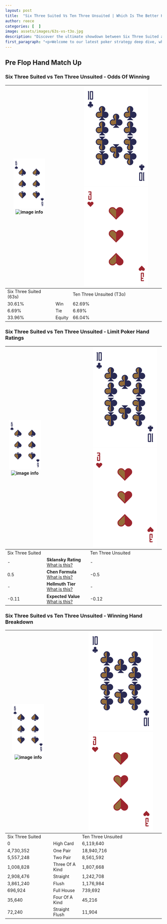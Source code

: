 ```yaml
---
layout: post
title:  "Six Three Suited Vs Ten Three Unsuited | Which Is The Better Hand In Poker? A Complete Guide"
author: reece
categories: [  ]
image: assets/images/63s-vs-t3o.jpg
description: "Discover the ultimate showdown between Six Three Suited and Ten Three Unsuited in poker! Uncover the odds, strategies, and scenarios where one hand triumphs over the other. Get ready to up your poker game with this thrilling analysis."
first_paragraph: "<p>Welcome to our latest poker strategy deep dive, where we're pitting two distinct hands against each other in a high-stakes showdown: Six Three Suited vs Ten Three Unsuited.</p><p>In the dynamic world of poker, every decision counts, and knowing which hand holds the upper hand is key to your success at the table.</p><p>In this article, we'll dissect these two hands, explore the scenarios where one dominates the other, and equip you with the knowledge to make strategic choices that can tip the odds in your favor.</p><p>Get ready to unravel the intriguing dynamics of these poker hands and elevate your game to new heights.</p>"
---
```




[comment]: # (sp0)

## Pre Flop Hand Match Up

<div class="table hand-ratings" markdown="1"> 



### Six Three Suited vs Ten Three Unsuited - Odds Of Winning


    
| ![image info](assets/images/hand1/6.png) ![image info](assets/images/hand1/3s.png) |  | ![image info](assets/images/hand2/T.png) ![image info](assets/images/hand2/3o.png) |
| -------- | -------- | -------- |
| Six Three Suited (63s) |  | Ten Three Unsuited (T3o) |
| 30.61% | Win | 62.69% |
| 6.69% | Tie | 6.69% |
| 33.96% | Equity | 66.04% |




[comment]: # (sp1)



### Six Three Suited vs Ten Three Unsuited - Limit Poker Hand Ratings


    
| ![image info](assets/images/hand1/6.png) ![image info](assets/images/hand1/3s.png) |  | ![image info](assets/images/hand2/T.png) ![image info](assets/images/hand2/3o.png) |
| -------- | -------- | -------- |
| Six Three Suited |  | Ten Three Unsuited |
| - | **Sklansky Rating** [What is this?](/sklansky-rating-explained) | - |
| 0.5 | **Chen Formula** [What is this?](/chen-formula-explained) | -0.5 |
| - | **Hellmuth Tier** [What is this?](/Hellmuth-tier-explained) | - |
| -0.11 | **Expected Value** [What is this?](/expected-value-explained) | -0.12 |




[comment]: # (sp2)



### Six Three Suited vs Ten Three Unsuited - Winning Hand Breakdown


    
| ![image info](assets/images/hand1/6.png) ![image info](assets/images/hand1/3s.png) |  | ![image info](assets/images/hand2/T.png) ![image info](assets/images/hand2/3o.png) |
| -------- | -------- | -------- |
| Six Three Suited |  | Ten Three Unsuited |
| 0 | High Card | 6,119,640 |
| 4,730,352 | One Pair | 18,940,716 |
| 5,557,248 | Two Pair | 8,561,592 |
| 1,008,828 | Three Of A Kind | 1,807,668 |
| 2,908,476 | Straight | 1,242,708 |
| 3,861,240 | Flush | 1,176,984 |
| 696,924 | Full House | 739,692 |
| 35,640 | Four Of A Kind | 45,216 |
| 72,240 | Straight Flush | 11,904 |




[comment]: # (sp3)



</div>

[comment]: # (sp4)



[comment]: # (sp5)

